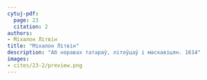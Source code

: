 ```yaml
---
cytuj-pdf:
  page: 23
  citation: 2
authors:
- Міхалон Літвін
title: "Міхалон Літвін"
description: "Аб норавах татараў, літоўцаў і маскавіцян. 1614"
images:
- cites/23-2/preview.png
---
```

